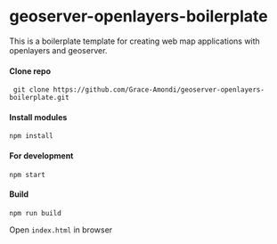 # geoserver-openlayers-boilerplate
This is a boilerplate template for creating web map applications with openlayers and geoserver.

#### Clone repo

```` git clone https://github.com/Grace-Amondi/geoserver-openlayers-boilerplate.git````

#### Install modules

````npm install````

#### For development

```npm start```


#### Build

```npm run build```

Open `index.html` in browser
